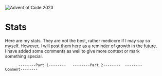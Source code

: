 ![Advent of Code 2023](https://github.com/AlexVialaBellander/advent-of-code/assets/42417723/595e1388-0a7c-4e90-84e7-4adcb08c3306)


# Stats
Here are my stats. They are not the best, rather mediocre if I may say so myself. However, I will post them here as a reminder of growth in the future.
I have added some comments as well to give more context or mark something special.

```
      --------Part 1--------   --------Part 2--------  --------Comment--------
```
